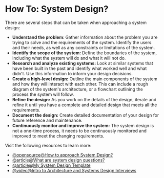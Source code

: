 # How To: System Design?

There are several steps that can be taken when approaching a system design:

*   **Understand the problem**: Gather information about the problem you are trying to solve and the requirements of the system. Identify the users and their needs, as well as any constraints or limitations of the system.
*   **Identify the scope of the system:** Define the boundaries of the system, including what the system will do and what it will not do.
*   **Research and analyze existing systems:** Look at similar systems that have been built in the past and identify what worked well and what didn't. Use this information to inform your design decisions.
*   **Create a high-level design:** Outline the main components of the system and how they will interact with each other. This can include a rough diagram of the system's architecture, or a flowchart outlining the process the system will follow.
*   **Refine the design:** As you work on the details of the design, iterate and refine it until you have a complete and detailed design that meets all the requirements.
*   **Document the design:** Create detailed documentation of your design for future reference and maintenance.
*   **Continuously monitor and improve the system:** The system design is not a one-time process, it needs to be continuously monitored and improved to meet the changing requirements.

Visit the following resources to learn more:

- [@opensource@How to approach System Design?](https://github.com/donnemartin/system-design-primer#how-to-approach-a-system-design-interview-question)
- [@article@What are system design questions?](https://www.hiredintech.com/system-design)
- [@article@My System Design Template](https://leetcode.com/discuss/career/229177/My-System-Design-Template)
- [@video@Intro to Architecture and Systems Design Interviews](https://www.youtube.com/watch?v=ZgdS0EUmn70)